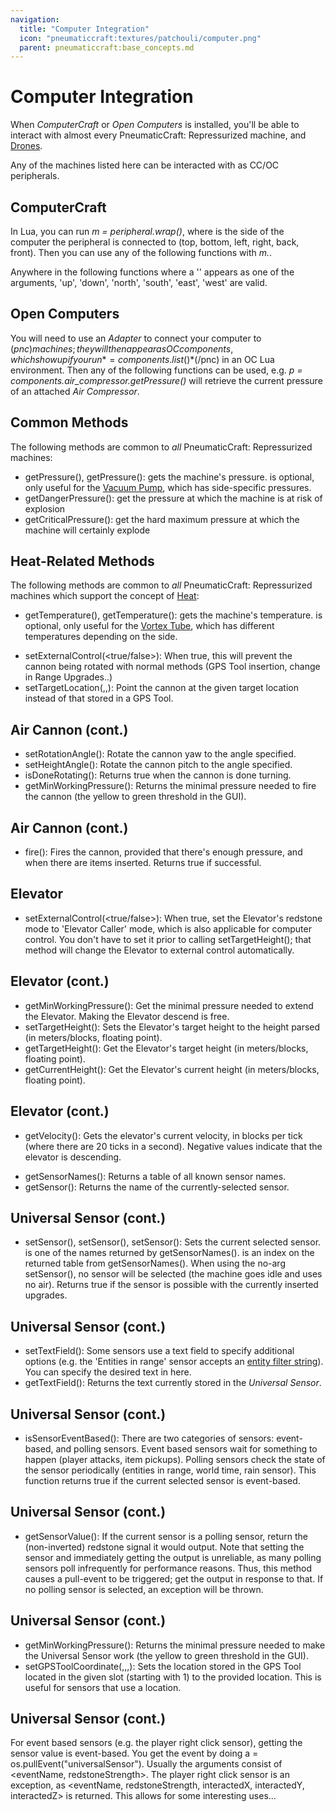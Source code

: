 ```yaml
---
navigation:
  title: "Computer Integration"
  icon: "pneumaticcraft:textures/patchouli/computer.png"
  parent: pneumaticcraft:base_concepts.md
---
```


# Computer Integration

When *ComputerCraft* or *Open Computers* is installed, you'll be able to interact with almost every <Color hex="#228">PneumaticCraft: Repressurized</Color> machine, and [Drones](../drone_interface.md).

Any of the machines listed here can be interacted with as CC/OC peripherals.

## ComputerCraft

In Lua, you can run *m = peripheral.wrap(<side>)*, where *<side>* is the side of the computer the peripheral is connected to (top, bottom, left, right, back, front). Then you can use any of the following functions with *m.<functionName>*.

Anywhere in the following functions where a '<side>' appears as one of the arguments, 'up', 'down', 'north', 'south', 'east', 'west' are valid.

## Open Computers

You will need to use an *Adapter* to connect your computer to $(pnc) machines; they will then appear as OC components, which show up if you run *=components.list()*$(/pnc) in an OC Lua environment. Then any of the following functions can be used, e.g. *p = components.air_compressor.getPressure()* will retrieve the current pressure of an attached *Air Compressor*.

## Common Methods

The following methods are common to *all* <Color hex="#228">PneumaticCraft: Repressurized</Color> machines:
- <Color hex="#800">getPressure(), getPressure(<side>)</Color>: gets the machine's pressure. <side> is optional, only useful for the [Vacuum Pump](../vacuum_pump.md), which has side-specific pressures.
- <Color hex="#800">getDangerPressure()</Color>: get the pressure at which the machine is at risk of explosion
- <Color hex="#800">getCriticalPressure()</Color>: get the hard maximum pressure at which the machine will certainly explode

## Heat-Related Methods

The following methods are common to *all* <Color hex="#228">PneumaticCraft: Repressurized</Color> machines which support the concept of [Heat](./heat.md):
- <Color hex="#800">getTemperature(), getTemperature(<side>)</Color>: gets the machine's temperature. <side> is optional, only useful for the [Vortex Tube](../vortex_tube.md), which has different temperatures depending on the side.

<a name="air_cannon"></a>
<ItemImage id="pneumaticcraft:air_cannon" />


- <Color hex="#800">setExternalControl(<true/false>)</Color>: When true, this will prevent the cannon being rotated with normal methods (GPS Tool insertion, change in Range Upgrades..)
- <Color hex="#800">setTargetLocation(<x>,<y>,<z>)</Color>: Point the cannon at the given target location instead of that stored in a GPS Tool.

## Air Cannon (cont.)


- <Color hex="#800">setRotationAngle(<angle>)</Color>: Rotate the cannon yaw to the angle specified.
- <Color hex="#800">setHeightAngle(<angle>)</Color>: Rotate the cannon pitch to the angle specified.
- <Color hex="#800">isDoneRotating()</Color>: Returns true when the cannon is done turning.
- <Color hex="#800">getMinWorkingPressure()</Color>: Returns the minimal pressure needed to fire the cannon (the yellow to green threshold in the GUI).

## Air Cannon (cont.)


- <Color hex="#800">fire()</Color>: Fires the cannon, provided that there's enough pressure, and when there are items inserted. Returns true if successful.

<a name="elevator"></a>
## Elevator

<ItemImage id="pneumaticcraft:elevator_base" />


- <Color hex="#800">setExternalControl(<true/false>)</Color>: When true, set the Elevator's <Color hex="#f00">redstone mode</Color> to 'Elevator Caller' mode, which is also applicable for computer control. You don't have to set it prior to calling <Color hex="#800">setTargetHeight()</Color>; that method will change the Elevator to external control automatically.

## Elevator (cont.)


- <Color hex="#800">getMinWorkingPressure()</Color>: Get the minimal pressure needed to extend the Elevator. Making the Elevator descend is free.
- <Color hex="#800">setTargetHeight(<height>)</Color>: Sets the Elevator's target height to the height parsed (in meters/blocks, floating point).
- <Color hex="#800">getTargetHeight()</Color>: Get the Elevator's target height (in meters/blocks, floating point).
- <Color hex="#800">getCurrentHeight()</Color>: Get the Elevator's current height (in meters/blocks, floating point).

## Elevator (cont.)


- <Color hex="#800">getVelocity()</Color>: Gets the elevator's current velocity, in blocks per tick (where there are 20 ticks in a second). Negative values indicate that the elevator is descending.

<a name="universal_sensor"></a>
<ItemImage id="pneumaticcraft:universal_sensor" />


- <Color hex="#800">getSensorNames()</Color>: Returns a table of all known sensor names.
- <Color hex="#800">getSensor()</Color>: Returns the name of the currently-selected sensor.

## Universal Sensor (cont.)


- <Color hex="#800">setSensor(<sensorName>), setSensor(<index>), setSensor()</Color>: Sets the current selected sensor. <sensorName> is one of the names returned by <Color hex="#800">getSensorNames()</Color>. <index> is an index on the returned table from <Color hex="#800">getSensorNames()</Color>. When using the no-arg <Color hex="#800">setSensor()</Color>, no sensor will be selected (the machine goes idle and uses no air). Returns true if the sensor is possible with the currently inserted upgrades. 

## Universal Sensor (cont.)


- <Color hex="#800">setTextField(<text>)</Color>: Some sensors use a text field to specify additional options (e.g. the 'Entities in range' sensor accepts an [entity filter string](./entity_filter.md)). You can specify the desired text in here.
- <Color hex="#800">getTextField()</Color>: Returns the text currently stored in the *Universal Sensor*.

## Universal Sensor (cont.)


- <Color hex="#800">isSensorEventBased()</Color>: There are two categories of sensors: event-based, and polling sensors. Event based sensors wait for something to happen (player attacks, item pickups). Polling sensors check the state of the sensor periodically (entities in range, world time, rain sensor). This function returns true if the current selected sensor is event-based.

## Universal Sensor (cont.)


- <Color hex="#800">getSensorValue()</Color>: If the current sensor is a polling sensor, return the (non-inverted) redstone signal it would output. Note that setting the sensor and immediately getting the output is unreliable, as many polling sensors poll infrequently for performance reasons. Thus, this method causes a pull-event to be triggered; get the output in response to that. If no polling sensor is selected, an exception will be thrown.

## Universal Sensor (cont.)


- <Color hex="#800">getMinWorkingPressure()</Color>: Returns the minimal pressure needed to make the Universal Sensor work (the yellow to green threshold in the GUI).
- <Color hex="#800">setGPSToolCoordinate(<slotIndex>,<x>,<y>,<z>)</Color>: Sets the location stored in the GPS Tool located in the given slot (starting with 1) to the provided location. This is useful for sensors that use a location.

## Universal Sensor (cont.)

For event based sensors (e.g. the player right click sensor), getting the sensor value is event-based. You get the event by doing a <Color hex="#800"><arguments> = os.pullEvent("universalSensor")</Color>. Usually the arguments consist of <eventName, redstoneStrength>. The player right click sensor is an exception, as <eventName, redstoneStrength, interactedX, interactedY, interactedZ> is returned. This allows for some interesting uses...

